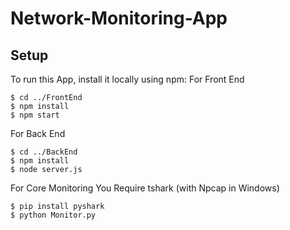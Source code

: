 # Network-Monitoring-App

## Setup
To run this App, install it locally using npm:
For Front End
```
$ cd ../FrontEnd
$ npm install
$ npm start
```
For Back End
```
$ cd ../BackEnd
$ npm install
$ node server.js
```
For Core Monitoring
You Require tshark (with Npcap in Windows)
```
$ pip install pyshark
$ python Monitor.py
```

